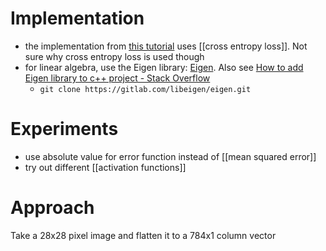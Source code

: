 # Implementation

- the implementation from [this tutorial](https://www.jeremyong.com/cpp/machine-learning/2020/10/23/cpp-neural-network-in-a-weekend/) uses [[cross entropy loss]]. Not sure why cross entropy loss is used though
- for linear algebra, use the Eigen library: [Eigen](https://eigen.tuxfamily.org/index.php?title=Main_Page#Download). Also see [How to add Eigen library to c++ project - Stack Overflow](https://stackoverflow.com/questions/36608986/how-to-add-eigen-library-to-c-project)
	- `git clone https://gitlab.com/libeigen/eigen.git`

# Experiments
- use absolute value for error function instead of [[mean squared error]]
- try out different [[activation functions]] 

# Approach
Take a 28x28 pixel image and flatten it to a 784x1 column vector
